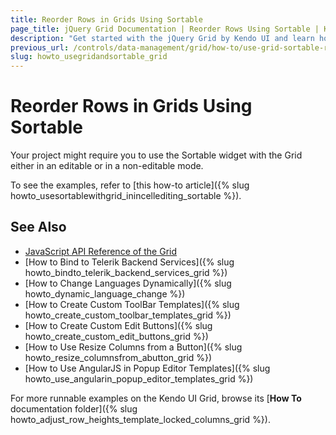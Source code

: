 ```yaml
---
title: Reorder Rows in Grids Using Sortable
page_title: jQuery Grid Documentation | Reorder Rows Using Sortable | Kendo UI
description: "Get started with the jQuery Grid by Kendo UI and learn how to use it with the Kendo UI Sortable widget either in editable or non-editable modes."
previous_url: /controls/data-management/grid/how-to/use-grid-sortable-reorder, /controls/data-management/grid/how-to/Editing/use-grid-sortable-reorder
slug: howto_usegridandsortable_grid
---
```


# Reorder Rows in Grids Using Sortable

Your project might require you to use the Sortable widget with the Grid either in an editable or in a non-editable mode.

To see the examples, refer to [this how-to article]({% slug howto_usesortablewithgrid_inincellediting_sortable %}).

## See Also

* [JavaScript API Reference of the Grid](/api/javascript/ui/grid)
* [How to Bind to Telerik Backend Services]({% slug howto_bindto_telerik_backend_services_grid %})
* [How to Change Languages Dynamically]({% slug howto_dynamic_language_change %})
* [How to Create Custom ToolBar Templates]({% slug howto_create_custom_toolbar_templates_grid %})
* [How to Create Custom Edit Buttons]({% slug howto_create_custom_edit_buttons_grid %})
* [How to Use Resize Columns from a Button]({% slug howto_resize_columnsfrom_abutton_grid %})
* [How to Use AngularJS in Popup Editor Templates]({% slug howto_use_angularin_popup_editor_templates_grid %})

For more runnable examples on the Kendo UI Grid, browse its [**How To** documentation folder]({% slug howto_adjust_row_heights_template_locked_columns_grid %}).
